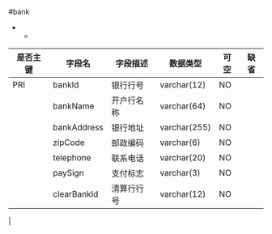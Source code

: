 #bank
* -
 
|是否主键	|字段名	|字段描述	|数据类型	|可空	|缺省	|
| --------|-----|-----|-----|-----|-----|
|PRI|bankId|银行行号|varchar(12)|NO||
||bankName|开户行名称|varchar(64)|NO||
||bankAddress|银行地址|varchar(255)|NO||
||zipCode|邮政编码|varchar(6)|NO||
||telephone|联系电话|varchar(20)|NO||
||paySign|支付标志|varchar(3)|NO||
||clearBankId|清算行行号|varchar(12)|NO||
|
